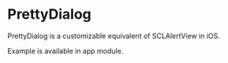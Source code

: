 # PrettyDialog
PrettyDialog is a customizable equivalent of SCLAlertView in iOS.

Example is available in app module.
